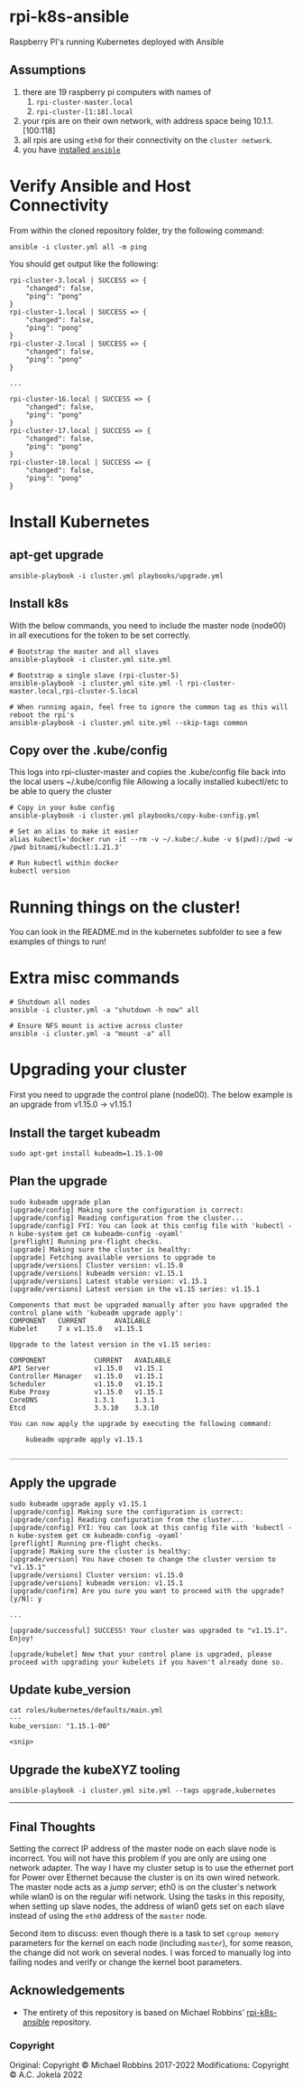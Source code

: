 # rpi-k8s-ansible
Raspberry PI's running Kubernetes deployed with Ansible

## Assumptions

1.  there are 19 raspberry pi computers with names of
    1.  ```rpi-cluster-master.local```
    2.  ```rpi-cluster-[1:18].local```
2.  your rpis are on their own network, with address space being 10.1.1.[100:118]
3.  all rpis are using ```eth0``` for their connectivity on the ```cluster network```.
4.  you have [installed ```ansible```](https://www.theurbanpenguin.com/installing-ansible-on-the-raspberry-pi/)

# Verify Ansible and Host Connectivity

From within the cloned repository folder, try the following command:

```
ansible -i cluster.yml all -m ping
```

You should get output like the following:
```
rpi-cluster-3.local | SUCCESS => {
    "changed": false,
    "ping": "pong"
}
rpi-cluster-1.local | SUCCESS => {
    "changed": false,
    "ping": "pong"
}
rpi-cluster-2.local | SUCCESS => {
    "changed": false,
    "ping": "pong"
}

...

rpi-cluster-16.local | SUCCESS => {
    "changed": false,
    "ping": "pong"
}
rpi-cluster-17.local | SUCCESS => {
    "changed": false,
    "ping": "pong"
}
rpi-cluster-18.local | SUCCESS => {
    "changed": false,
    "ping": "pong"
}

```

# Install Kubernetes
## apt-get upgrade
```
ansible-playbook -i cluster.yml playbooks/upgrade.yml
```


## Install k8s
With the below commands, you need to include the master node (node00) in all executions for the token to be set correctly.
```
# Bootstrap the master and all slaves
ansible-playbook -i cluster.yml site.yml

# Bootstrap a single slave (rpi-cluster-5)
ansible-playbook -i cluster.yml site.yml -l rpi-cluster-master.local,rpi-cluster-5.local

# When running again, feel free to ignore the common tag as this will reboot the rpi's
ansible-playbook -i cluster.yml site.yml --skip-tags common
```

## Copy over the .kube/config
This logs into rpi-cluster-master and copies the .kube/config file back into the local users ~/.kube/config file
Allowing a locally installed kubectl/etc to be able to query the cluster

```
# Copy in your kube config
ansible-playbook -i cluster.yml playbooks/copy-kube-config.yml

# Set an alias to make it easier
alias kubectl='docker run -it --rm -v ~/.kube:/.kube -v $(pwd):/pwd -w /pwd bitnami/kubectl:1.21.3'

# Run kubectl within docker
kubectl version
```

# Running things on the cluster!
You can look in the README.md in the kubernetes subfolder to see a few examples of things to run!

# Extra misc commands
```
# Shutdown all nodes
ansible -i cluster.yml -a "shutdown -h now" all

# Ensure NFS mount is active across cluster
ansible -i cluster.yml -a "mount -a" all
```

# Upgrading your cluster
First you need to upgrade the control plane (node00).
The below example is an upgrade from v1.15.0 -> v1.15.1

## Install the target kubeadm
```
sudo apt-get install kubeadm=1.15.1-00
```

## Plan the upgrade
```
sudo kubeadm upgrade plan
[upgrade/config] Making sure the configuration is correct:
[upgrade/config] Reading configuration from the cluster...
[upgrade/config] FYI: You can look at this config file with 'kubectl -n kube-system get cm kubeadm-config -oyaml'
[preflight] Running pre-flight checks.
[upgrade] Making sure the cluster is healthy:
[upgrade] Fetching available versions to upgrade to
[upgrade/versions] Cluster version: v1.15.0
[upgrade/versions] kubeadm version: v1.15.1
[upgrade/versions] Latest stable version: v1.15.1
[upgrade/versions] Latest version in the v1.15 series: v1.15.1

Components that must be upgraded manually after you have upgraded the control plane with 'kubeadm upgrade apply':
COMPONENT   CURRENT       AVAILABLE
Kubelet     7 x v1.15.0   v1.15.1

Upgrade to the latest version in the v1.15 series:

COMPONENT            CURRENT   AVAILABLE
API Server           v1.15.0   v1.15.1
Controller Manager   v1.15.0   v1.15.1
Scheduler            v1.15.0   v1.15.1
Kube Proxy           v1.15.0   v1.15.1
CoreDNS              1.3.1     1.3.1
Etcd                 3.3.10    3.3.10

You can now apply the upgrade by executing the following command:

	kubeadm upgrade apply v1.15.1

_____________________________________________________________________
```

## Apply the upgrade
```
sudo kubeadm upgrade apply v1.15.1
[upgrade/config] Making sure the configuration is correct:
[upgrade/config] Reading configuration from the cluster...
[upgrade/config] FYI: You can look at this config file with 'kubectl -n kube-system get cm kubeadm-config -oyaml'
[preflight] Running pre-flight checks.
[upgrade] Making sure the cluster is healthy:
[upgrade/version] You have chosen to change the cluster version to "v1.15.1"
[upgrade/versions] Cluster version: v1.15.0
[upgrade/versions] kubeadm version: v1.15.1
[upgrade/confirm] Are you sure you want to proceed with the upgrade? [y/N]: y

...

[upgrade/successful] SUCCESS! Your cluster was upgraded to "v1.15.1". Enjoy!

[upgrade/kubelet] Now that your control plane is upgraded, please proceed with upgrading your kubelets if you haven't already done so.
```

## Update kube_version
```
cat roles/kubernetes/defaults/main.yml
---
kube_version: "1.15.1-00"

<snip>
```

## Upgrade the kubeXYZ tooling
```
ansible-playbook -i cluster.yml site.yml --tags upgrade,kubernetes
```

----

## Final Thoughts

Setting the correct IP address of the master node on each slave node is incorrect. You will not have this problem if you are only are using one network adapter.  The way I have my cluster setup is to use the ethernet port for Power over Ethernet because the cluster is on its own wired network.  The master node acts as a *jump server*; eth0 is on the cluster's network while wlan0 is on the regular wifi network.  Using the tasks in this reposity, when setting up slave nodes, the address of wlan0 gets set on each slave instead of using the ```eth0``` address of the ```master``` node.

Second item to discuss: even though there is a task to set ```cgroup memory``` parameters for the kernel on each node (including ```master```), for some reason, the change did not work on several nodes.  I was forced to manually log into failing nodes and verify or change the kernel boot parameters.

## Acknowledgements

* The entirety of this repository is based on Michael Robbins' [rpi-k8s-ansible](https://github.com/michael-robbins/rpi-k8s-ansible) repository.

### Copyright
Original: Copyright &copy; Michael Robbins 2017-2022
Modifications: Copyright &copy; A.C. Jokela 2022 

